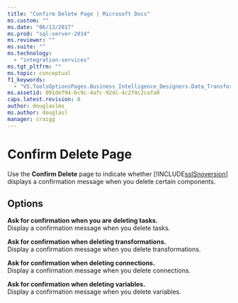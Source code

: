 ```yaml
---
title: "Confirm Delete Page | Microsoft Docs"
ms.custom: ""
ms.date: "06/13/2017"
ms.prod: "sql-server-2014"
ms.reviewer: ""
ms.suite: ""
ms.technology: 
  - "integration-services"
ms.tgt_pltfrm: ""
ms.topic: conceptual
f1_keywords: 
  - "VS.ToolsOptionsPages.Business_Intelligence_Designers.Data_Transformation_Designers.Comfirm_Delete"
ms.assetid: 091def94-6c9c-4afc-92dc-4c2f4c2cafa0
caps.latest.revision: 8
author: douglaslms
ms.author: douglasl
manager: craigg
---
```

# Confirm Delete Page
  Use the **Confirm Delete** page to indicate whether [!INCLUDE[ssISnoversion](../includes/ssisnoversion-md.md)] displays a confirmation message when you delete certain components.  
  
## Options  
 **Ask for confirmation when you are deleting tasks.**  
 Display a confirmation message when you delete tasks.  
  
 **Ask for confirmation when deleting transformations.**  
 Display a confirmation message when you delete transformations.  
  
 **Ask for confirmation when deleting connections.**  
 Display a confirmation message when you delete connections.  
  
 **Ask for confirmation when deleting variables.**  
 Display a confirmation message when you delete variables.  
  
  
